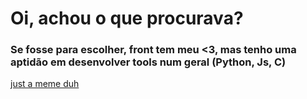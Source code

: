 <h1>Oi, achou o que procurava?</h1>
<h3>Se fosse para escolher, front tem meu <3, mas tenho uma aptidão em desenvolver tools num geral (Python, Js, C)</h3>
<a href="[https://www.w3schools.com](https://media.giphy.com/media/MT5UUV1d4CXE2A37Dg/giphy.gif?cid=790b7611sh5aw0zws9x8s5sd8nsakugjfb9ub7o9xvsw0awb&ep=v1_gifs_search&rid=giphy.gif&ct=g)">just a meme duh</a>
